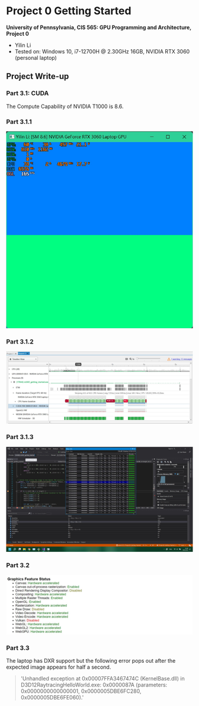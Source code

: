Project 0 Getting Started
====================

**University of Pennsylvania, CIS 565: GPU Programming and Architecture, Project 0**

* Yilin Li
* Tested on: Windows 10, i7-12700H @ 2.30GHz 16GB, NVIDIA RTX 3060  (personal laptop)

## Project Write-up

### Part 3.1: CUDA

The Compute Capability of NVIDIA T1000 is 8.6. 

### Part 3.1.1 
![](images/3.1.1.jpg)


### Part 3.1.2
![](images/3.1.2.jpg)

### Part 3.1.3
![](images/3.1.3.jpg)

### Part 3.2 
![](images/3.2.jpg)

### Part 3.3 
The laptop has DXR support but the following error pops out after the expected image appears for half a second. 

> 'Unhandled exception at 0x00007FFA3467474C (KernelBase.dll) in D3D12RaytracingHelloWorld.exe: 0x0000087A (parameters: 0x0000000000000001, 0x0000005DBE6FC280, 0x0000005DBE6FE060).'
